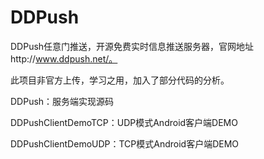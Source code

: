 ﻿# DDPush
DDPush任意门推送，开源免费实时信息推送服务器，官网地址http://www.ddpush.net/。


此项目非官方上传，学习之用，加入了部分代码的分析。


DDPush：服务端实现源码

DDPushClientDemoTCP：UDP模式Android客户端DEMO

DDPushClientDemoUDP：TCP模式Android客户端DEMO
